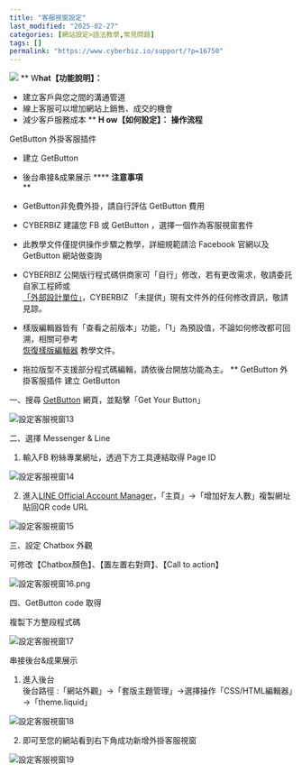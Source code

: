 ```yaml
---
title: "客服視窗設定"
last_modified: "2025-02-27"
categories: [網站設定>語法教學,常見問題]
tags: []
permalink: "https://www.cyberbiz.io/support/?p=16750"
---
```


![](https://www.cyberbiz.io/support/wp-content/uploads/全版本.png) **
W**hat【功能說明】：**

* 建立客戶與您之間的溝通管道
* 線上客服可以增加網站上銷售、成交的機會
* 減少客戶服務成本
** **H ow【如何設定】：** **操作流程**  

GetButton 外掛客服插件

* 建立 GetButton
* 後台串接&成果展示
**** **注意事項**  
**

* GetButton非免費外掛，請自行評估 GetButton 費用
* CYBERBIZ 建議您 FB 或 GetButton ，選擇一個作為客服視窗套件
* 此教學文件僅提供操作步驟之教學，詳細規範請洽 Facebook 官網以及 GetButton 網站做查詢
* CYBERBIZ 公開版行程式碼供商家可「自行」修改，若有更改需求，敬請委託自家工程師或  
[「外部設計單位」](https://docs.google.com/spreadsheets/d/1uvrqOE10xyMVPvUctgOw9HddT9wbty5ZCNnBQCpmlMI/edit?usp=sharing)，CYBERBIZ
「未提供」現有文件外的任何修改資訊，敬請見諒。

* 樣版編輯器皆有「查看之前版本」功能，「1」為預設值，不論如何修改都可回溯，相關可參考  
[恢復樣版編輯器](https://www.cyberbiz.io/support/?p=16146) 教學文件。

* 拖拉版型不支援部分程式碼編輯，請依後台開放功能為主。
** GetButton 外掛客服插件 建立 GetButton  

一、搜尋 [GetButton](https://getbutton.io/) 網頁，並點擊「Get Your Button」  

![設定客服視窗13](https://www.cyberbiz.io/support/wp-content/uploads/2021/07/設定客服視窗13.png)  

二、選擇 Messenger & Line  


1. 輸入FB 粉絲專業網址，透過下方工具連結取得 Page ID  

![設定客服視窗14](https://www.cyberbiz.io/support/wp-content/uploads/2021/07/設定客服視窗14.png)



2. 進入[LINE Official Account Manager](https://account.line.biz/login?redirectUri=https%3A%2F%2Fmanager.line.biz%2F%3Fstatus%3Dsuccess
)，「主頁」→「增加好友人數」複製網址貼回QR code URL  

![設定客服視窗15](https://www.cyberbiz.io/support/wp-content/uploads/2021/07/設定客服視窗15.png)  


三、設定 Chatbox 外觀  

可修改【Chatbox顏色】、【置左置右對齊】、【Call to action】  

![設定客服視窗16.png](https://www.cyberbiz.io/support/wp-content/uploads/2021/07/設定客服視窗16.png)  

四、GetButton code 取得  

複製下方整段程式碼  

![設定客服視窗17](https://www.cyberbiz.io/support/wp-content/uploads/2021/07/設定客服視窗17.png)  

串接後台&成果展示  


1. 進入後台  
後台路徑 :「網站外觀」→「套版主題管理」→選擇操作「CSS/HTML編輯器」→「theme.liquid」  

![設定客服視窗18](https://www.cyberbiz.io/support/wp-content/uploads/2021/07/設定客服視窗18.png)  


2. 即可至您的網站看到右下角成功新增外掛客服視窗  

![設定客服視窗19](https://www.cyberbiz.io/support/wp-content/uploads/2021/07/設定客服視窗19.png)

